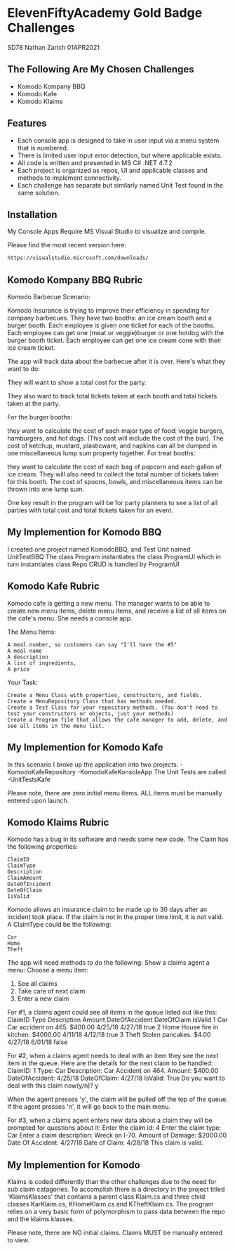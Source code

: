 # ElevenFiftyAcademy Gold Badge Challenges
SD78    Nathan Zarich   01APR2021
## The Following Are My Chosen Challenges

- Komodo Kompany BBQ
- Komodo Kafe
- Komodo Klaims

## Features

- Each console app is designed to take in user input via a menu system that is numbered.
- There is limited user input error detection, but where applicable exists.
- All code is written and presented in MS C# .NET 4.7.2
- Each project is organized as repos, UI and applicable classes and methods to implement connectivity.
- Each challenge has separate but similarly named Unit Test found in the same solution.

## Installation

My Console Apps Require MS Visual Studio to visualize and compile.

Please find the most recent version here:

```sh
https://visualstudio.microsoft.com/downloads/
```

## Komodo Kompany BBQ Rubric

Komodo Barbecue
Scenario:

Komodo Insurance is trying to improve their efficiency in spending for company barbecues. They have two booths: an ice cream booth and a burger booth. Each employee is given one ticket for each of the booths. Each employee can get one (meat or veggie)burger or one hotdog with the burger booth ticket. Each employee can get one ice cream cone with their ice cream ticket.

 
The app will track data about the barbecue after it is over. Here's what they want to do:

They will want to show a total cost for the party.

They also want to track total tickets taken at each booth and total tickets taken at the party.

 
For the burger booths:

they want to calculate the cost of each major type of food: veggie burgers, hamburgers, and hot dogs. (This cost will include the cost of the bun). The cost of ketchup, mustard, plasticware, and napkins can all be dumped in one miscellaneous lump sum property together.
For treat booths:

they want to calculate the cost of each bag of popcorn and each gallon of ice cream. They will also need to collect the total number of tickets taken for this booth. The cost of spoons, bowls, and miscellaneous items can be thrown into one lump sum.

 

One key result in the program will be for party planners to see a list of all parties with total cost and total tickets taken for an event.

## My Implemention for Komodo BBQ

I created one project named KomodoBBQ, and Test Unit named UnitTestBBQ
The class Program instantiates the class ProgramUI which in turn instantiates class Repo
CRUD is handled by ProgramUI
## Komodo Kafe Rubric
Komodo cafe is getting a new menu. The manager wants to be able to create new menu items, delete menu items, and receive a list of all items on the cafe's menu. She needs a console app.

 
The Menu Items:

    A meal number, so customers can say "I'll have the #5"
    A meal name
    A description
    A list of ingredients,
    A price

 
Your Task:

    Create a Menu Class with properties, constructors, and fields.
    Create a MenuRepository Class that has methods needed.
    Create a Test Class for your repository methods. (You don't need to test your constructors or objects, just your methods)
    Create a Program file that allows the cafe manager to add, delete, and see all items in the menu list.
## My Implemention for Komodo Kafe
In this scenario I broke up the application into two projects:
-KomodoKafeRepository
-KomodoKafeKonsoleApp
The Unit Tests are called
-UnitTestsKafe

Please note, there are zero initial menu items. ALL items must be manually entered upon launch.

## Komodo Klaims Rubric
Komodo has a bug in its software and needs some new code.
The Claim has the following properties:

    ClaimID
    ClaimType
    Description
    ClaimAmount
    DateOfIncident
    DateOfClaim
    IsValid

Komodo allows an insurance claim to be made up to 30 days after an incident took place. If the claim is not in the proper time limit, it is not valid.
A ClaimType could be the following:

    Car
    Home
    Theft

 
The app will need methods to do the following:
Show a claims agent a menu:
Choose a menu item:
1. See all claims
2. Take care of next claim
3. Enter a new claim

For #1, a claims agent could see all items in the queue listed out like this:
ClaimID 	Type 	Description 	Amount 	DateOfAccident 	DateOfClaim 	IsValid
1 	Car 	Car accident on 465. 	$400.00 	4/25/18 	4/27/18 	true
2 	Home 	House fire in kitchen. 	$4000.00 	4/11/18 	4/12/18 	true
3 	Theft 	Stolen pancakes. 	$4.00 	4/27/18 	6/01/18 	false

For #2, when a claims agent needs to deal with an item they see the next item in the queue.
Here are the details for the next claim to be handled:
ClaimID: 1
Type: Car
Description: Car Accident on 464.
Amount: $400.00
DateOfAccident: 4/25/18
DateOfClaim: 4/27/18
IsValid: True
Do you want to deal with this claim now(y/n)? y

When the agent presses 'y', the claim will be pulled off the top of the queue. If the agent presses 'n', it will go back to the main menu.

For #3, when a claims agent enters new data about a claim they will be prompted for questions about it:
Enter the claim id: 4
Enter the claim type: Car
Enter a claim description: Wreck on I-70.
Amount of Damage: $2000.00
Date Of Accident: 4/27/18
Date of Claim: 4/28/18
This claim is valid.
  
## My Implemention for Komodo
Klaims is coded differently than the other challenges due to the need for sub claim catagories.
To accomplish there is a directory in the project titled 'KlaimsKlasses' that contains a parent class Klaim.cs
and three child classes KarKlaim.cs, KHomeKlaim.cs and KTheftKlaim.cs. The program relies on a very basic form of
polymorphism to pass data between the repo and the klaims klasses. 

Please note, there are NO initial claims. Claims MUST be manually entered to view.